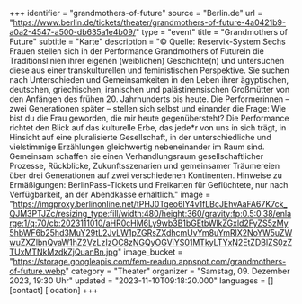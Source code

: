 +++
identifier = "grandmothers-of-future"
source = "Berlin.de"
url = "https://www.berlin.de/tickets/theater/grandmothers-of-future-4a0421b9-a0a2-4547-a500-db635a1e4b09/"
type = "event"
title = "Grandmothers of Future"
subtitle = "Karte"
description = "© Quelle: Reservix-System
Sechs Frauen stellen sich in der Performance Grandmothers of Futurein die Traditionslinien ihrer eigenen (weiblichen) Geschichte(n) und untersuchen diese aus einer transkulturellen und feministischen Perspektive. Sie suchen nach Unterschieden und Gemeinsamkeiten in den Leben ihrer ägyptischen, deutschen, griechischen, iranischen und palästinensischen Großmütter von den Anfängen des frühen 20. Jahrhunderts bis heute.
Die Performerinnen – zwei Generationen später – stellen sich selbst und einander die Frage: Wie bist du die Frau geworden, die mir heute gegenübersteht? Die Performance richtet den Blick auf das kulturelle Erbe, das jede*r von uns in sich trägt, in Hinsicht auf eine pluralisierte Gesellschaft, in der unterschiedliche und vielstimmige Erzählungen gleichwertig nebeneinander im Raum sind. Gemeinsam schaffen sie einen Verhandlungsraum gesellschaftlicher Prozesse, Rückblicke, Zukunftsszenarien und gemeinsamer Träumereien über drei Generationen auf zwei verschiedenen Kontinenten.
Hinweise zu Ermäßigungen: BerlinPass-Tickets und Freikarten für Geflüchtete, nur nach Verfügbarkeit, an der Abendkasse erhältlich."
image = "https://imgproxy.berlinonline.net/tPHJ0Tgeo6lY4v1fLBcJEhvAaFA67K7ck_QJM3PTJZc/resizing_type:fill/width:480/height:360/gravity:fp:0.5:0.38/enlarge:1/q:70/cb:2023111010/aHR0cHM6Ly9wb3B1bGEtbWlkZGxld2FyZS5zMy5hbWF6b25hd3MuY29tL2JvLW1pZGRsZXdhcmUvYm8uYmRlX2NoYW5uZWwuZXZlbnQvaW1hZ2VzLzIzOC8zNGQyOGViYS01MTkyLTYxN2EtZDBlZS0zZTUxMTNkMzdkZjQuanBn.jpg"
image_bucket = "https://storage.googleapis.com/fem-readup.appspot.com/grandmothers-of-future.webp"
category = "Theater"
organizer = "Samstag, 09. Dezember 2023, 19:30 Uhr"
updated = "2023-11-10T09:18:20.000"
languages = []
[contact]
[location]
+++